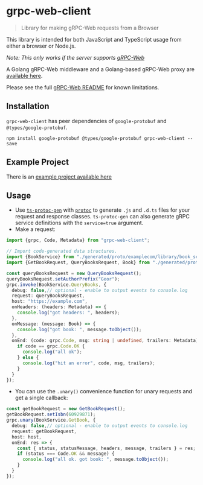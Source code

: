 # grpc-web-client
> Library for making gRPC-Web requests from a Browser

This library is intended for both JavaScript and TypeScript usage from either a browser or Node.js.

*Note: This only works if the server supports [gRPC-Web](https://github.com/grpc/grpc/blob/master/doc/PROTOCOL-WEB.md)*

A Golang gRPC-Web middleware and a Golang-based gRPC-Web proxy are [available here](https://github.com/improbable-eng/grpc-web).

Please see the full [gRPC-Web README](https://github.com/improbable-eng/grpc-web) for known limitations.

## Installation

`grpc-web-client` has peer dependencies of `google-protobuf` and `@types/google-protobuf`.

`npm install google-protobuf @types/google-protobuf grpc-web-client --save`

## Example Project

There is an [example project available here](https://github.com/improbable-eng/grpc-web/tree/master/example)

## Usage
* Use [`ts-protoc-gen`](https://www.npmjs.com/package/ts-protoc-gen) with [`protoc`](https://github.com/google/protobuf) to generate `.js` and `.d.ts` files for your request and response classes. `ts-protoc-gen` can also generate gRPC service definitions with the `service=true` argument.
* Make a request:
```ts
import {grpc, Code, Metadata} from "grpc-web-client";

// Import code-generated data structures.
import {BookService} from "./generated/proto/examplecom/library/book_service_pb_service";
import {GetBookRequest, QueryBooksRequest, Book} from "./generated/proto/examplecom/library/book_service_pb";

const queryBooksRequest = new QueryBooksRequest();
queryBooksRequest.setAuthorPrefix("Geor");
grpc.invoke(BookService.QueryBooks, {
  debug: false,// optional - enable to output events to console.log
  request: queryBooksRequest,
  host: "https://example.com",
  onHeaders: (headers: Metadata) => {
    console.log("got headers: ", headers);
  },
  onMessage: (message: Book) => {
    console.log("got book: ", message.toObject());
  },
  onEnd: (code: grpc.Code, msg: string | undefined, trailers: Metadata) => {
    if code == grpc.Code.OK {
      console.log("all ok");
    } else {
      console.log("hit an error", code, msg, trailers);
    }
  }
});
```

* You can use the `.unary()` convenience function for unary requests and get a single callback:
```ts
const getBookRequest = new GetBookRequest();
getBookRequest.setIsbn(60929871);
grpc.unary(BookService.GetBook, {
  debug: false,// optional - enable to output events to console.log
  request: getBookRequest,
  host: host,
  onEnd: res => {
    const { status, statusMessage, headers, message, trailers } = res;
    if (status === Code.OK && message) {
      console.log("all ok. got book: ", message.toObject());
    }
  }
});
```
